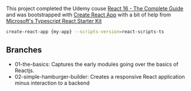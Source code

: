 This project completed the Udemy couse [React 16 - The Complete Guide](https://www.udemy.com/react-the-complete-guide-incl-redux/learn/v4/overview)
and was bootstrapped with [Create React App](https://github.com/facebookincubator/create-react-app) 
with a bit of help from [Microsoft's Typescript React Starter Kit](https://github.com/Microsoft/TypeScript-React-Starter)

~~~ .bash
create-react-app {my-app} --scripts-version=react-scripts-ts
~~~

## Branches

- 01-the-basics: Captures the early modules going over the basics of Reactjs.
- 02-simple-hamburger-builder: Creates a responsive React application minus interaction to a backend